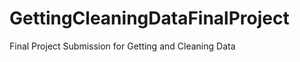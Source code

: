 GettingCleaningDataFinalProject
===============================

Final Project Submission for Getting and Cleaning Data
